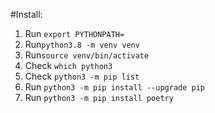 #Install:

1. Run `export PYTHONPATH=`
2. Run`python3.8 -m venv venv`
3. Run`source venv/bin/activate`
4. Check `which python3`
5. Check `python3 -m pip list`
6. Run `python3 -m pip install --upgrade pip`
7. Run `python3 -m pip install poetry`